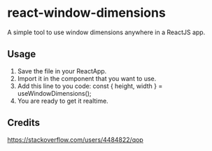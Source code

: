 # react-window-dimensions
A simple tool to use window dimensions anywhere in a ReactJS app. 


## Usage

1. Save the file in your ReactApp.
2. Import it in the component that you want to use. 
3. Add this line to you code: const { height, width } = useWindowDimensions();
4. You are ready to get it realtime. 

## Credits
https://stackoverflow.com/users/4484822/qop
